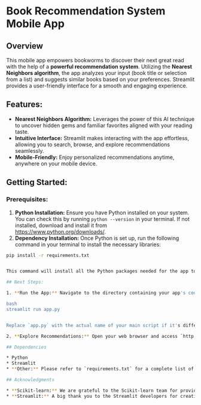 # Book Recommendation System Mobile App

## Overview

This mobile app empowers bookworms to discover their next great read with the help of a **powerful recommendation system**. Utilizing the **Nearest Neighbors algorithm**, the app analyzes your input (book title or selection from a list) and suggests similar books based on your preferences. Streamlit provides a user-friendly interface for a smooth and engaging experience.

## Features:

* **Nearest Neighbors Algorithm:** Leverages the power of this AI technique to uncover hidden gems and familiar favorites aligned with your reading taste.
* **Intuitive Interface:** Streamlit makes interacting with the app effortless, allowing you to search, browse, and explore recommendations seamlessly.
* **Mobile-Friendly:** Enjoy personalized recommendations anytime, anywhere on your mobile device.

## Getting Started:

### Prerequisites:

1. **Python Installation:** Ensure you have Python installed on your system. You can check this by running `python --version` in your terminal. If not installed, download and install it from https://www.python.org/downloads/.
2. **Dependency Installation:** Once Python is set up, run the following command in your terminal to install the necessary libraries:

```bash
pip install -r requirements.txt


This command will install all the Python packages needed for the app to function properly, including Streamlit and other relevant libraries.

## Next Steps:

1. **Run the App:** Navigate to the directory containing your app's code and run the main script using the following command:

bash
streamlit run app.py


Replace `app.py` with the actual name of your main script if it's different.

2. **Explore Recommendations:** Open your web browser and access `http://localhost:8501` to launch the app. Type in a book title or select one from the dropdown list, then click "Show Recommendations" to discover your personalized suggestions!

## Dependencies

* Python
* Streamlit
* **Other:** Please refer to `requirements.txt` for a complete list of necessary dependencies.

## Acknowledgments

* **Scikit-learn:** We are grateful to the Scikit-learn team for providing the powerful Nearest Neighbors algorithm, enabling us to offer accurate and personalized book recommendations. (https://scikit-learn.org/)
* **Streamlit:** A big thank you to the Streamlit developers for creating such a user-friendly and efficient framework for building our mobile app's interface. Their work has made it possible to deliver a smooth and enjoyable experience for bookworms exploring new reads. (https://streamlit.io/)